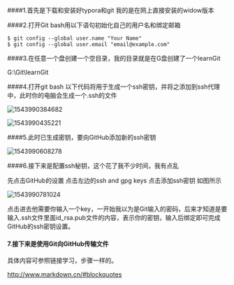 ####1.首先是下载和安装好typora和git 我的是在网上直接安装的widow版本

####2.打开Git bash用以下语句初始化自己的用户名和绑定邮箱

```
$ git config --global user.name "Your Name"
$ git config --global user.email "email@example.com"
```

####3.在任意一个盘创建一个空目录，我的目录就是在G盘创建了一个learnGit

G:\Git\learnGit

####4.打开git bash 以下代码将用于生成一个ssh密钥，并将之添加到ssh代理中，此时你的电脑会生成一个.ssh的文件

![1543990384682]([learnGit1](https://github.com/1159816150/learnGit1)/[image](https://github.com/1159816150/learnGit1/tree/master/image)/**1543990384682.png**)

![1543990435221]([learnGit1](https://github.com/1159816150/learnGit1)/[image](https://github.com/1159816150/learnGit1/tree/master/image)/**1543990435221.png**)

####5.此时已生成密钥，要向GitHub添加新的ssh密钥

![1543990608278]([learnGit1](https://github.com/1159816150/learnGit1)/[image](https://github.com/1159816150/learnGit1/tree/master/image)/**1543990608278.png**)

####6.接下来是配置ssh秘钥，这个花了我不少时间，我有点乱

先点击GitHub的设置 点击左边的ssh and gpg keys 点击添加ssh密钥 如图所示 

![1543990781024]([learnGit1](https://github.com/1159816150/learnGit1)/[image](https://github.com/1159816150/learnGit1/tree/master/image)/**1543990781024.png**)

点击进去他需要你输入一个key，一开始我以为是Git输入的密码，后来才知道是要输入.ssh文件里面id_rsa.pub文件的内容，表示你的密钥，输入后绑定即可完成GitHub的ssh密钥设置。

#### 7.接下来是使用Git向GitHub传输文件

具体内容可参照链接学习，步骤一样的。

http://www.markdown.cn/#blockquotes